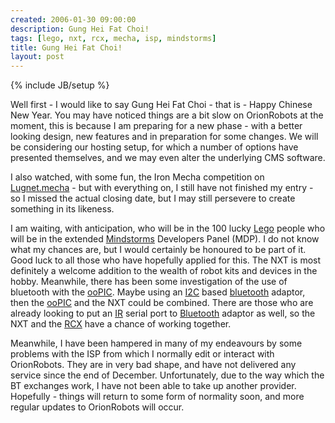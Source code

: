 ```yaml
---
created: 2006-01-30 09:00:00
description: Gung Hei Fat Choi!
tags: [lego, nxt, rcx, mecha, isp, mindstorms]
title: Gung Hei Fat Choi!
layout: post
---
```

{% include JB/setup %}

Well first - I would like to say Gung Hei Fat Choi - that is - Happy Chinese New Year. You may have noticed things are a bit slow on OrionRobots at the moment, this is because I am preparing for a new phase - with a better looking design, new features and in preparation for some changes. We will be considering our hosting setup, for which a number of options have presented themselves, and we may even alter the underlying CMS software.

I also watched, with some fun, the Iron Mecha competition on [Lugnet.mecha](http://news.lugnet.com/build/mecha) - but with everything on, I still have not finished my entry - so I missed the actual closing date, but I may still persevere to create something in its likeness.

I am waiting, with anticipation, who will be in the 100 lucky [Lego](Lego "The best known construction toy") people who will be in the extended [Mindstorms](MindStorms "A Robotic construction toy system from Lego") Developers Panel (MDP). I do not know what my chances are, but I would certainly be honoured to be part of it. Good luck to all those who have hopefully applied for this. The NXT is most definitely a welcome addition to the wealth of robot kits and devices in the hobby. Meanwhile, there has been some investigation of the use of bluetooth with the [ooPIC](OOPic "OOPic"). Maybe using an [I2C](I2C "Inter Integrated Circuit bus") based [bluetooth](Bluetooth "Bluetooth") adaptor, then the [ooPIC](OOPic "OOPic") and the NXT could be combined. There are those who are already looking to put an [IR](IR "Acronym for Infra Red") serial port to [Bluetooth](Bluetooth "Bluetooth") adaptor as well, so the NXT and the [RCX](Lego+RCX "The Lego RCX") have a chance of working together.

Meanwhile, I have been hampered in many of my endeavours by some problems with the ISP from which I normally edit or interact with OrionRobots. They are in very bad shape, and have not delivered any service since the end of December. Unfortunately, due to the way which the BT exchanges work, I have not been able to take up another provider. Hopefully - things will return to some form of normality soon, and more regular updates to OrionRobots will occur.
